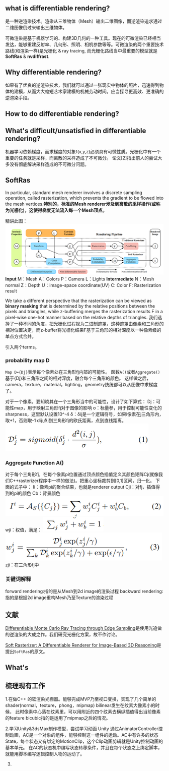 ## what is differentiable rendering?
是一种逆渲染技术。渲染从三维物体（Mesh）输出二维图像，而逆渲染追求通过二维图像倒过来输出三维物体。

可微渲染是基于机器学习的、构建3D几何的一种工具。现在的可微渲染已经相当发达，能够重建反射率、几何形、照明、相机参数等等。可微渲染的两个重要技术路线(和渲染一样)是光栅化 & ray tracing, 而光栅化路线当中最重要的模型就是**SoftRas** & **nvdiffrast**.

## Why differentiable rendering?
如果有了优良的逆渲染技术，我们就可以通过一张现实中物体的照片，迅速得到物体的建模，从而大大缩短艺术家建模的机械劳动时间。应当探寻更高效、更准确的逆渲染手段。

## How to do differentiable rendering? 

## What's difficult/unsatisfied in differentiable rendering?
机器学习依赖梯度，而求梯度的对象f(x,y,z)必须具有可微性质。光栅化中有一个重要的任务就是采样，而离散的采样造成了不可微分。
论文[2]指出前人的尝试大多没有彻底解决采样造成的不可微分问题。


## SoftRas
In particular, standard mesh renderer involves a discrete sampling operation, called rasterization, which prevents the gradient to be
flowed into the mesh vertices.**特别的，标准的Mesh renderer涉及到离散的采样操作(或称为光栅化)，这使得梯度无法流入每一个Mesh顶点。**

精讲此图：
![](./markdown_pic/cgfront-1.jpg)
**Input**
M：Mesh
A：Colors
P：Camera
L：Lights
**Intermediate**
N：Mesh normal
Z：Depth
U：image-space coordinate(UV)
C: Color
F: Rasterization result

We take a different perspective that the rasterization can be viewed as **binary masking** that is determined by the relative positions between the pixels and triangles, while z-buffering merges the rasterization results F in a pixel-wise one-hot manner based on the relative depths of triangles. 我们选择了一种不同的角度，把光栅化过程视为二进制遮罩，这种遮罩由像素和三角形的相对位置决定，而z-buffer将光栅化结果F基于三角形的相对深度以一种像素级的单点方式合并。

引入两个terms。
### probability map D
`Map D={Dj}`表示每个像素处在三角形fj内部的可能性。
函数`A()`或者`Aggregate()`基于{Dj}和三角形之间的相对深度，融合每个三角形的颜色。
这样做之后，camera，texture，material，lighting，geometry统统都可以从图像中求梯度了。

对于一个像素，要知晓其在一个三角形当中的可能性，设计了如下算式：
Dj：可能性map，用于映射三角形fj对于图像的影响
σ：标量参，用于控制可能性变化的sharpness，这里默认设置10^-4
δ：δij是一个逻辑符号，如果i像素在j三角形内，取+1，否则取-1
dij:点i到三角形fj的欧氏距离，点到直线距离。
![](./markdown_pic/cgfront-2.jpg)

### Aggregate Function A()
对于每个三角形fj，在每个像素pi位置通过顶点颜色插值定义其颜色矩阵Cj(就像我们C++rasterizer程序中一样的做法)。把重心坐标裁剪到[0,1]区间，归一化。
下面的式子中：
Ii：像素pi的聚合结果，也就是renderer output
Cji：对fj，插值得到的pi的颜色
Cb：背景颜色
![](./markdown_pic/cgfront-3.jpg)
wji：权值，满足：
![](./markdown_pic/cgfront-4.jpg)
![](./markdown_pic/cgfront-5.jpg)
zji：在三角形fj中

### 关键词解释
forward rendering:指的是从Mesh到2d image的渲染过程
backward rendering:指的是根据2d image重构Mesh乃至Texture的渲染过程

## 文献
[Differentiable Monte Carlo Ray Tracing through Edge Sampling](https://click.endnote.com/viewer?doi=10.1145%2F3272127.3275109&token=WzM2ODQ2MjYsIjEwLjExNDUvMzI3MjEyNy4zMjc1MTA5Il0.JrrTvvCwxgqGQRo2ozlaTdnCrD8)是使用光追做的逆渲染的大成之作。我们研究光栅化方案，故不作讨论。

[Soft Rasterizer: A Differentiable Renderer for Image-Based 3D Reasoning](https://ieeexplore.ieee.org/document/9008817)是提出`SoftRas`的原文。



## What's 

## 梳理现有工作

1.在做C++ 的软渲染光栅器。能够完成MVP乃至视口变换，实现了几个简单的shader(normal，texture，phong，mipmap)
bilinear发生在纹素大像素小的时候， 此时像素中心落在纹素里，可以用附近的四个纹素去横纵插值得出当前像素的feature
bicubic指的是运用了mipmap之后的情况。

2.学习Unity&3dsMax制作模型，尝试学习动画
Unity 通过AnimatorController控制动画，AC是一个对象的组件，能够控制这一组件的运动。AC中有许多的状态State，每个状态又有绑定的MotionClip，这个Clip动画剪辑就是Unity控制动画的基本单元。
在AC的状态机中编写状态转移条件，并且在每个状态之上绑定脚本，就能用脚本编写逻辑控制人物的运动了。

3.